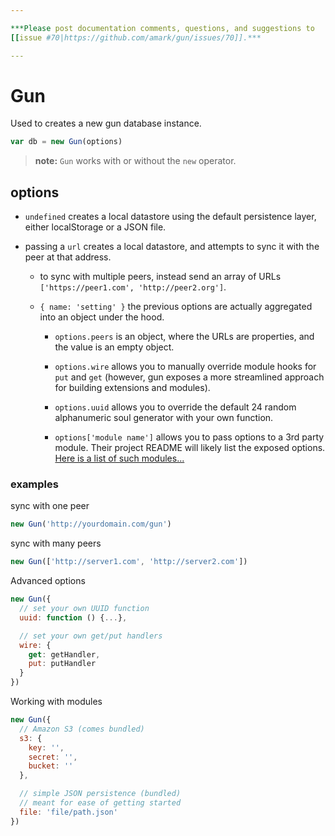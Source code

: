 ```yaml
---

***Please post documentation comments, questions, and suggestions to
[[issue #70|https://github.com/amark/gun/issues/70]].***

---
```


# Gun
Used to creates a new gun database instance.
```javascript
var db = new Gun(options)
```
> **note:** `Gun` works with or without the `new` operator.

## options

 - `undefined` creates a local datastore using the default persistence layer, either localStorage or a JSON file.

 - passing a `url` creates a local datastore, and attempts to sync it with the peer at that address.

   - to sync with multiple peers, instead send an array of URLs `['https://peer1.com', 'http://peer2.org']`.

   - `{ name: 'setting' }` the previous options are actually aggregated into an object under the hood.

     - `options.peers` is an object, where the URLs are properties, and the value is an empty object.

     - `options.wire` allows you to manually override module hooks for `put` and `get`
       (however, gun exposes a more streamlined approach for building extensions and modules).

     - `options.uuid` allows you to override the default 24 random alphanumeric soul generator with
        your own function.

     - `options['module name']` allows you to pass options to a 3rd party module. Their project README
       will likely list the exposed options.
       [Here is a list of such modules...](https://github.com/amark/gun/wiki#modules)

### examples
sync with one peer
```javascript
new Gun('http://yourdomain.com/gun')
```

sync with many peers
```javascript
new Gun(['http://server1.com', 'http://server2.com'])
```

Advanced options
```javascript
new Gun({
  // set your own UUID function
  uuid: function () {...},

  // set your own get/put handlers
  wire: {
    get: getHandler,
    put: putHandler
  }
})
```

Working with modules
```javascript
new Gun({
  // Amazon S3 (comes bundled)
  s3: {
    key: '',
    secret: '',
    bucket: ''
  },

  // simple JSON persistence (bundled)
  // meant for ease of getting started
  file: 'file/path.json'
})
```